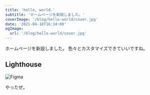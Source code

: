 ```yaml
---
title: 'hello, world.'
subtitle: 'ホームページを新設しました。'
coverImage: '/blog/hello-world/cover.jpg'
date: '2021-04-18T16:34:00'
ogImage:
  url: '/blog/hello-world/cover.jpg'
---
```


ホームページを新設しました。
色々とカスタマイズできていいですね。

## Lighthouse

![Figma](/blog/hello-world/1.png)

やったぜ。